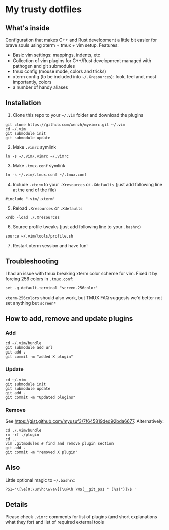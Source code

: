 # My trusty dotfiles
## What's inside
Configuration that makes C++ and Rust development a little bit easier for brave souls using xterm + tmux + vim setup.
Features:
* Basic vim settings: mappings, indents, etc
* Collection of vim plugins for C++/Rust development managed with pathogen and git submodules
* tmux config (mouse mode, colors and tricks)
* xterm config (to be included into `~/.Xresources`): look, feel and, most importantly, colors
* a number of handy aliases

## Installation
1. Clone this repo to your `~/.vim` folder and download the plugins
```
git clone https://github.com/xenzh/myvimrc.git ~/.vim
cd ~/.vim
git submodule init
git submodule update
```
2. Make `.vimrc` symlink
```
ln -s ~/.vim/.vimrc ~/.vimrc
```
3. Make `.tmux.conf` symlink
```
ln -s ~/.vim/.tmux.conf ~/.tmux.conf
```
4. Include `.xterm` to your `.Xresources` or `.Xdefaults` (just add following line at the end of the file)
```
#include ".vim/.xterm"
```
5. Reload `.Xresources` or `.Xdefaults`
```
xrdb -load ./.Xresources
```
6. Source profile tweaks (just add following line to your `.bashrc`)
```
source ~/.vim/tools/profile.sh
```
7. Restart xterm session and have fun!

## Troubleshooting
I had an issue with tmux breaking xterm color scheme for vim.
Fixed it by forcing 256 colors in `.tmux.conf`:
```
set -g default-terminal "screen-256color"
```
`xterm-256colors` should also work, but TMUX FAQ suggests we'd better not set anything but `screen*`

## How to add, remove and update plugins

### Add
```
cd ~/.vim/bundle
git submodule add url
git add .
git commit -m "added X plugin"
```

### Update
```
cd ~/.vim
git submodule init
git submodule update
git add .
git commit -m "Updated plugins"
```

### Remove
See https://gist.github.com/myusuf3/7f645819ded92bda6677. Alternatively:
```
cd ./.vim/bundle
rm -rf ./plugin
cd ..
vim .gitmodules # find and remove plugin section
git add .
git commit -m "removed X plugin"
```

## Also
Little optional magic to `~/.bashrc`:
```
PS1='\[\e]0;\u@\h:\w\a\][\u@\h \W$(__git_ps1 " (%s)")]\$ '
```

## Details
Please check `.vimrc` comments for list of plugins (and short explanations what they for) and list of required external tools
